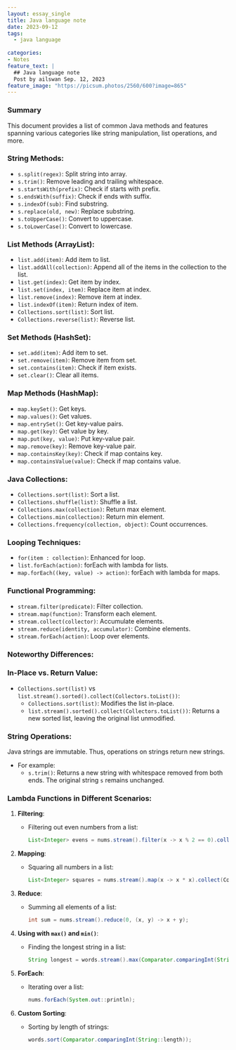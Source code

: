 ```yaml
---
layout: essay_single
title: Java language note
date: 2023-09-12
tags:
  - java language
 
categories:
- Notes
feature_text: |
  ## Java language note
  Post by ailswan Sep. 12, 2023
feature_image: "https://picsum.photos/2560/600?image=865"
---
```


### Summary
This document provides a list of common Java methods and features spanning various categories like string manipulation, list operations, and more.

### **String Methods**:
- `s.split(regex)`: Split string into array.
- `s.trim()`: Remove leading and trailing whitespace.
- `s.startsWith(prefix)`: Check if starts with prefix.
- `s.endsWith(suffix)`: Check if ends with suffix.
- `s.indexOf(sub)`: Find substring.
- `s.replace(old, new)`: Replace substring.
- `s.toUpperCase()`: Convert to uppercase.
- `s.toLowerCase()`: Convert to lowercase.

### **List Methods (ArrayList)**:
- `list.add(item)`: Add item to list.
- `list.addAll(collection)`: Append all of the items in the collection to the list.
- `list.get(index)`: Get item by index.
- `list.set(index, item)`: Replace item at index.
- `list.remove(index)`: Remove item at index.
- `list.indexOf(item)`: Return index of item.
- `Collections.sort(list)`: Sort list.
- `Collections.reverse(list)`: Reverse list.

### **Set Methods (HashSet)**:
- `set.add(item)`: Add item to set.
- `set.remove(item)`: Remove item from set.
- `set.contains(item)`: Check if item exists.
- `set.clear()`: Clear all items.

### **Map Methods (HashMap)**:
- `map.keySet()`: Get keys.
- `map.values()`: Get values.
- `map.entrySet()`: Get key-value pairs.
- `map.get(key)`: Get value by key.
- `map.put(key, value)`: Put key-value pair.
- `map.remove(key)`: Remove key-value pair.
- `map.containsKey(key)`: Check if map contains key.
- `map.containsValue(value)`: Check if map contains value.

### **Java Collections**:
- `Collections.sort(list)`: Sort a list.
- `Collections.shuffle(list)`: Shuffle a list.
- `Collections.max(collection)`: Return max element.
- `Collections.min(collection)`: Return min element.
- `Collections.frequency(collection, object)`: Count occurrences.

### **Looping Techniques**:
- `for(item : collection)`: Enhanced for loop.
- `list.forEach(action)`: forEach with lambda for lists.
- `map.forEach((key, value) -> action)`: forEach with lambda for maps.

### **Functional Programming**:
- `stream.filter(predicate)`: Filter collection.
- `stream.map(function)`: Transform each element.
- `stream.collect(collector)`: Accumulate elements.
- `stream.reduce(identity, accumulator)`: Combine elements.
- `stream.forEach(action)`: Loop over elements.

### **Noteworthy Differences**:

### **In-Place vs. Return Value**:
- `Collections.sort(list)` vs `list.stream().sorted().collect(Collectors.toList())`:
    - `Collections.sort(list)`: Modifies the list in-place.
    - `list.stream().sorted().collect(Collectors.toList())`: Returns a new sorted list, leaving the original list unmodified.
  
### **String Operations**:
Java strings are immutable. Thus, operations on strings return new strings.
- For example:
    - `s.trim()`: Returns a new string with whitespace removed from both ends. The original string `s` remains unchanged.

### **Lambda Functions in Different Scenarios**:

1. **Filtering**:
    - Filtering out even numbers from a list:
        ```java
        List<Integer> evens = nums.stream().filter(x -> x % 2 == 0).collect(Collectors.toList());
        ```

2. **Mapping**:
    - Squaring all numbers in a list:
        ```java
        List<Integer> squares = nums.stream().map(x -> x * x).collect(Collectors.toList());
        ```

3. **Reduce**:
    - Summing all elements of a list:
        ```java
        int sum = nums.stream().reduce(0, (x, y) -> x + y);
        ```

4. **Using with `max()` and `min()`**:
    - Finding the longest string in a list:
        ```java
        String longest = words.stream().max(Comparator.comparingInt(String::length)).orElse(null);
        ```

5. **ForEach**:
    - Iterating over a list:
        ```java
        nums.forEach(System.out::println);
        ```

6. **Custom Sorting**:
    - Sorting by length of strings:
        ```java
        words.sort(Comparator.comparingInt(String::length));
        ```

 